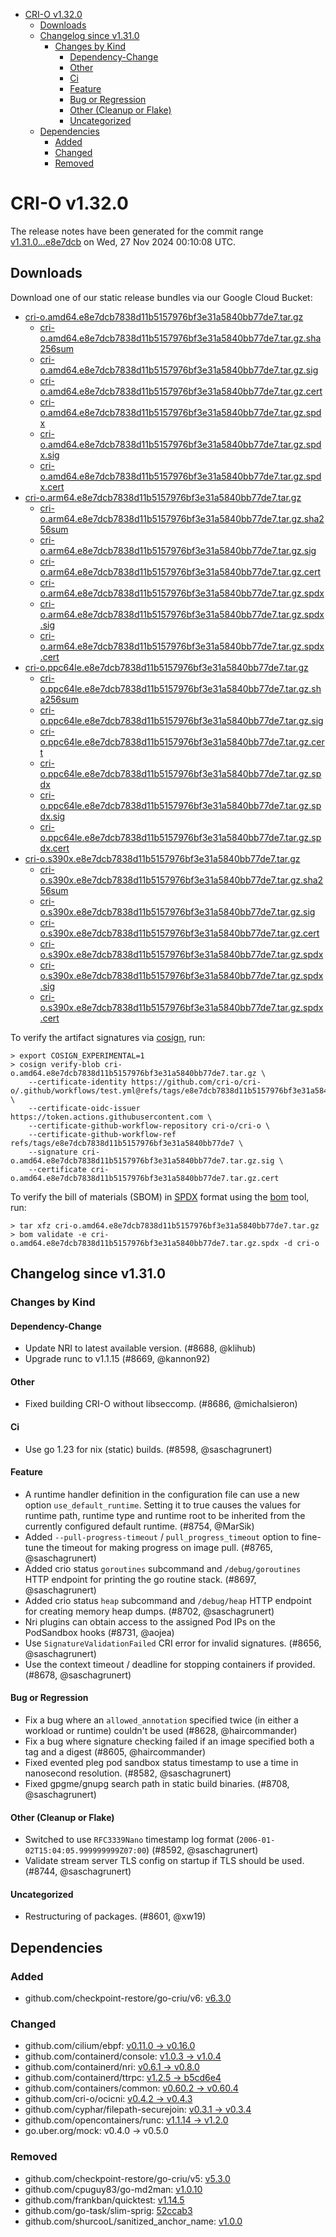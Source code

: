 - [CRI-O v1.32.0](#cri-o-v1320)
  - [Downloads](#downloads)
  - [Changelog since v1.31.0](#changelog-since-v1310)
    - [Changes by Kind](#changes-by-kind)
      - [Dependency-Change](#dependency-change)
      - [Other](#other)
      - [Ci](#ci)
      - [Feature](#feature)
      - [Bug or Regression](#bug-or-regression)
      - [Other (Cleanup or Flake)](#other-cleanup-or-flake)
      - [Uncategorized](#uncategorized)
  - [Dependencies](#dependencies)
    - [Added](#added)
    - [Changed](#changed)
    - [Removed](#removed)

# CRI-O v1.32.0

The release notes have been generated for the commit range
[v1.31.0...e8e7dcb](https://github.com/cri-o/cri-o/compare/v1.31.0...v1.32.0) on Wed, 27 Nov 2024 00:10:08 UTC.

## Downloads

Download one of our static release bundles via our Google Cloud Bucket:

- [cri-o.amd64.e8e7dcb7838d11b5157976bf3e31a5840bb77de7.tar.gz](https://storage.googleapis.com/cri-o/artifacts/cri-o.amd64.e8e7dcb7838d11b5157976bf3e31a5840bb77de7.tar.gz)
  - [cri-o.amd64.e8e7dcb7838d11b5157976bf3e31a5840bb77de7.tar.gz.sha256sum](https://storage.googleapis.com/cri-o/artifacts/cri-o.amd64.e8e7dcb7838d11b5157976bf3e31a5840bb77de7.tar.gz.sha256sum)
  - [cri-o.amd64.e8e7dcb7838d11b5157976bf3e31a5840bb77de7.tar.gz.sig](https://storage.googleapis.com/cri-o/artifacts/cri-o.amd64.e8e7dcb7838d11b5157976bf3e31a5840bb77de7.tar.gz.sig)
  - [cri-o.amd64.e8e7dcb7838d11b5157976bf3e31a5840bb77de7.tar.gz.cert](https://storage.googleapis.com/cri-o/artifacts/cri-o.amd64.e8e7dcb7838d11b5157976bf3e31a5840bb77de7.tar.gz.cert)
  - [cri-o.amd64.e8e7dcb7838d11b5157976bf3e31a5840bb77de7.tar.gz.spdx](https://storage.googleapis.com/cri-o/artifacts/cri-o.amd64.e8e7dcb7838d11b5157976bf3e31a5840bb77de7.tar.gz.spdx)
  - [cri-o.amd64.e8e7dcb7838d11b5157976bf3e31a5840bb77de7.tar.gz.spdx.sig](https://storage.googleapis.com/cri-o/artifacts/cri-o.amd64.e8e7dcb7838d11b5157976bf3e31a5840bb77de7.tar.gz.spdx.sig)
  - [cri-o.amd64.e8e7dcb7838d11b5157976bf3e31a5840bb77de7.tar.gz.spdx.cert](https://storage.googleapis.com/cri-o/artifacts/cri-o.amd64.e8e7dcb7838d11b5157976bf3e31a5840bb77de7.tar.gz.spdx.cert)
- [cri-o.arm64.e8e7dcb7838d11b5157976bf3e31a5840bb77de7.tar.gz](https://storage.googleapis.com/cri-o/artifacts/cri-o.arm64.e8e7dcb7838d11b5157976bf3e31a5840bb77de7.tar.gz)
  - [cri-o.arm64.e8e7dcb7838d11b5157976bf3e31a5840bb77de7.tar.gz.sha256sum](https://storage.googleapis.com/cri-o/artifacts/cri-o.arm64.e8e7dcb7838d11b5157976bf3e31a5840bb77de7.tar.gz.sha256sum)
  - [cri-o.arm64.e8e7dcb7838d11b5157976bf3e31a5840bb77de7.tar.gz.sig](https://storage.googleapis.com/cri-o/artifacts/cri-o.arm64.e8e7dcb7838d11b5157976bf3e31a5840bb77de7.tar.gz.sig)
  - [cri-o.arm64.e8e7dcb7838d11b5157976bf3e31a5840bb77de7.tar.gz.cert](https://storage.googleapis.com/cri-o/artifacts/cri-o.arm64.e8e7dcb7838d11b5157976bf3e31a5840bb77de7.tar.gz.cert)
  - [cri-o.arm64.e8e7dcb7838d11b5157976bf3e31a5840bb77de7.tar.gz.spdx](https://storage.googleapis.com/cri-o/artifacts/cri-o.arm64.e8e7dcb7838d11b5157976bf3e31a5840bb77de7.tar.gz.spdx)
  - [cri-o.arm64.e8e7dcb7838d11b5157976bf3e31a5840bb77de7.tar.gz.spdx.sig](https://storage.googleapis.com/cri-o/artifacts/cri-o.arm64.e8e7dcb7838d11b5157976bf3e31a5840bb77de7.tar.gz.spdx.sig)
  - [cri-o.arm64.e8e7dcb7838d11b5157976bf3e31a5840bb77de7.tar.gz.spdx.cert](https://storage.googleapis.com/cri-o/artifacts/cri-o.arm64.e8e7dcb7838d11b5157976bf3e31a5840bb77de7.tar.gz.spdx.cert)
- [cri-o.ppc64le.e8e7dcb7838d11b5157976bf3e31a5840bb77de7.tar.gz](https://storage.googleapis.com/cri-o/artifacts/cri-o.ppc64le.e8e7dcb7838d11b5157976bf3e31a5840bb77de7.tar.gz)
  - [cri-o.ppc64le.e8e7dcb7838d11b5157976bf3e31a5840bb77de7.tar.gz.sha256sum](https://storage.googleapis.com/cri-o/artifacts/cri-o.ppc64le.e8e7dcb7838d11b5157976bf3e31a5840bb77de7.tar.gz.sha256sum)
  - [cri-o.ppc64le.e8e7dcb7838d11b5157976bf3e31a5840bb77de7.tar.gz.sig](https://storage.googleapis.com/cri-o/artifacts/cri-o.ppc64le.e8e7dcb7838d11b5157976bf3e31a5840bb77de7.tar.gz.sig)
  - [cri-o.ppc64le.e8e7dcb7838d11b5157976bf3e31a5840bb77de7.tar.gz.cert](https://storage.googleapis.com/cri-o/artifacts/cri-o.ppc64le.e8e7dcb7838d11b5157976bf3e31a5840bb77de7.tar.gz.cert)
  - [cri-o.ppc64le.e8e7dcb7838d11b5157976bf3e31a5840bb77de7.tar.gz.spdx](https://storage.googleapis.com/cri-o/artifacts/cri-o.ppc64le.e8e7dcb7838d11b5157976bf3e31a5840bb77de7.tar.gz.spdx)
  - [cri-o.ppc64le.e8e7dcb7838d11b5157976bf3e31a5840bb77de7.tar.gz.spdx.sig](https://storage.googleapis.com/cri-o/artifacts/cri-o.ppc64le.e8e7dcb7838d11b5157976bf3e31a5840bb77de7.tar.gz.spdx.sig)
  - [cri-o.ppc64le.e8e7dcb7838d11b5157976bf3e31a5840bb77de7.tar.gz.spdx.cert](https://storage.googleapis.com/cri-o/artifacts/cri-o.ppc64le.e8e7dcb7838d11b5157976bf3e31a5840bb77de7.tar.gz.spdx.cert)
- [cri-o.s390x.e8e7dcb7838d11b5157976bf3e31a5840bb77de7.tar.gz](https://storage.googleapis.com/cri-o/artifacts/cri-o.s390x.e8e7dcb7838d11b5157976bf3e31a5840bb77de7.tar.gz)
  - [cri-o.s390x.e8e7dcb7838d11b5157976bf3e31a5840bb77de7.tar.gz.sha256sum](https://storage.googleapis.com/cri-o/artifacts/cri-o.s390x.e8e7dcb7838d11b5157976bf3e31a5840bb77de7.tar.gz.sha256sum)
  - [cri-o.s390x.e8e7dcb7838d11b5157976bf3e31a5840bb77de7.tar.gz.sig](https://storage.googleapis.com/cri-o/artifacts/cri-o.s390x.e8e7dcb7838d11b5157976bf3e31a5840bb77de7.tar.gz.sig)
  - [cri-o.s390x.e8e7dcb7838d11b5157976bf3e31a5840bb77de7.tar.gz.cert](https://storage.googleapis.com/cri-o/artifacts/cri-o.s390x.e8e7dcb7838d11b5157976bf3e31a5840bb77de7.tar.gz.cert)
  - [cri-o.s390x.e8e7dcb7838d11b5157976bf3e31a5840bb77de7.tar.gz.spdx](https://storage.googleapis.com/cri-o/artifacts/cri-o.s390x.e8e7dcb7838d11b5157976bf3e31a5840bb77de7.tar.gz.spdx)
  - [cri-o.s390x.e8e7dcb7838d11b5157976bf3e31a5840bb77de7.tar.gz.spdx.sig](https://storage.googleapis.com/cri-o/artifacts/cri-o.s390x.e8e7dcb7838d11b5157976bf3e31a5840bb77de7.tar.gz.spdx.sig)
  - [cri-o.s390x.e8e7dcb7838d11b5157976bf3e31a5840bb77de7.tar.gz.spdx.cert](https://storage.googleapis.com/cri-o/artifacts/cri-o.s390x.e8e7dcb7838d11b5157976bf3e31a5840bb77de7.tar.gz.spdx.cert)

To verify the artifact signatures via [cosign](https://github.com/sigstore/cosign), run:

```console
> export COSIGN_EXPERIMENTAL=1
> cosign verify-blob cri-o.amd64.e8e7dcb7838d11b5157976bf3e31a5840bb77de7.tar.gz \
    --certificate-identity https://github.com/cri-o/cri-o/.github/workflows/test.yml@refs/tags/e8e7dcb7838d11b5157976bf3e31a5840bb77de7 \
    --certificate-oidc-issuer https://token.actions.githubusercontent.com \
    --certificate-github-workflow-repository cri-o/cri-o \
    --certificate-github-workflow-ref refs/tags/e8e7dcb7838d11b5157976bf3e31a5840bb77de7 \
    --signature cri-o.amd64.e8e7dcb7838d11b5157976bf3e31a5840bb77de7.tar.gz.sig \
    --certificate cri-o.amd64.e8e7dcb7838d11b5157976bf3e31a5840bb77de7.tar.gz.cert
```

To verify the bill of materials (SBOM) in [SPDX](https://spdx.org) format using the [bom](https://sigs.k8s.io/bom) tool, run:

```console
> tar xfz cri-o.amd64.e8e7dcb7838d11b5157976bf3e31a5840bb77de7.tar.gz
> bom validate -e cri-o.amd64.e8e7dcb7838d11b5157976bf3e31a5840bb77de7.tar.gz.spdx -d cri-o
```

## Changelog since v1.31.0

### Changes by Kind

#### Dependency-Change
 - Update NRI to latest available version. (#8688, @klihub)
 - Upgrade runc to v1.1.15 (#8669, @kannon92)

#### Other
 - Fixed building CRI-O without libseccomp. (#8686, @michalsieron)

#### Ci
 - Use go 1.23 for nix (static) builds. (#8598, @saschagrunert)

#### Feature
 - A runtime handler definition in the configuration file can use a new option `use_default_runtime`. Setting it to true causes the values for runtime path, runtime type and runtime root to be inherited from the currently configured default runtime. (#8754, @MarSik)
 - Added `--pull-progress-timeout` / `pull_progress_timeout` option to fine-tune the timeout for making progress on image pull. (#8765, @saschagrunert)
 - Added crio status `goroutines` subcommand and `/debug/goroutines` HTTP endpoint for printing the go routine stack. (#8697, @saschagrunert)
 - Added crio status `heap` subcommand and `/debug/heap` HTTP endpoint for creating memory heap dumps. (#8702, @saschagrunert)
 - Nri plugins can obtain access to the assigned Pod IPs on the PodSandbox hooks (#8731, @aojea)
 - Use `SignatureValidationFailed` CRI error for invalid signatures. (#8656, @saschagrunert)
 - Use the context timeout / deadline for stopping containers if provided. (#8678, @saschagrunert)

#### Bug or Regression
 - Fix a bug where an `allowed_annotation` specified twice (in either a workload or runtime) couldn't be used (#8628, @haircommander)
 - Fix a bug where signature checking failed if an image specified both a tag and a digest (#8605, @haircommander)
 - Fixed evented pleg pod sandbox status timestamp to use a time in nanosecond resolution. (#8582, @saschagrunert)
 - Fixed gpgme/gnupg search path in static build binaries. (#8708, @saschagrunert)

#### Other (Cleanup or Flake)
 - Switched to use `RFC3339Nano` timestamp log format (`2006-01-02T15:04:05.999999999Z07:00`) (#8592, @saschagrunert)
 - Validate stream server TLS config on startup if TLS should be used. (#8744, @saschagrunert)

#### Uncategorized
 - Restructuring of packages. (#8601, @xw19)

## Dependencies

### Added
- github.com/checkpoint-restore/go-criu/v6: [v6.3.0](https://github.com/checkpoint-restore/go-criu/tree/v6.3.0)

### Changed
- github.com/cilium/ebpf: [v0.11.0 → v0.16.0](https://github.com/cilium/ebpf/compare/v0.11.0...v0.16.0)
- github.com/containerd/console: [v1.0.3 → v1.0.4](https://github.com/containerd/console/compare/v1.0.3...v1.0.4)
- github.com/containerd/nri: [v0.6.1 → v0.8.0](https://github.com/containerd/nri/compare/v0.6.1...v0.8.0)
- github.com/containerd/ttrpc: [v1.2.5 → b5cd6e4](https://github.com/containerd/ttrpc/compare/v1.2.5...b5cd6e4)
- github.com/containers/common: [v0.60.2 → v0.60.4](https://github.com/containers/common/compare/v0.60.2...v0.60.4)
- github.com/cri-o/ocicni: [v0.4.2 → v0.4.3](https://github.com/cri-o/ocicni/compare/v0.4.2...v0.4.3)
- github.com/cyphar/filepath-securejoin: [v0.3.1 → v0.3.4](https://github.com/cyphar/filepath-securejoin/compare/v0.3.1...v0.3.4)
- github.com/opencontainers/runc: [v1.1.14 → v1.2.0](https://github.com/opencontainers/runc/compare/v1.1.14...v1.2.0)
- go.uber.org/mock: v0.4.0 → v0.5.0

### Removed
- github.com/checkpoint-restore/go-criu/v5: [v5.3.0](https://github.com/checkpoint-restore/go-criu/tree/v5.3.0)
- github.com/cpuguy83/go-md2man: [v1.0.10](https://github.com/cpuguy83/go-md2man/tree/v1.0.10)
- github.com/frankban/quicktest: [v1.14.5](https://github.com/frankban/quicktest/tree/v1.14.5)
- github.com/go-task/slim-sprig: [52ccab3](https://github.com/go-task/slim-sprig/tree/52ccab3)
- github.com/shurcooL/sanitized_anchor_name: [v1.0.0](https://github.com/shurcooL/sanitized_anchor_name/tree/v1.0.0)
